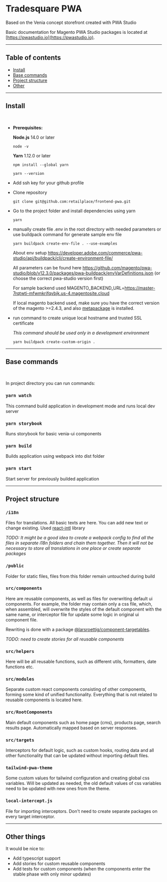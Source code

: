 # Tradesquare PWA

Based on the Venia concept storefront created with PWA Studio

Basic documentation for Magento PWA Studio packages is located at [https://pwastudio.io](https://pwastudio.io).

---

## Table of contents

-   [Install](#install)
-   [Base commands](#base-commands)
-   [Project structure](#project-structure)
-   [Other](#other-things)

---

## Install

<br>

-   **Prerequisites:**

    **Node.js** 14.0 or later

    ```
    node -v
    ```

    **Yarn** 1.12.0 or later

    ```
    npm install --global yarn

    yarn --version
    ```

-   Add ssh key for your github profile
-   Clone repository

    ```
    git clone git@github.com:retailplace/frontend-pwa.git
    ```

-   Go to the project folder and install dependencies using yarn

    ```
    yarn
    ```

-   manually create file .env in the root directory with needed parameters or use buildpack command for generate sample env file

    ```
    yarn buildpack create-env-file . --use-examples
    ```

    About env setup https://developer.adobe.com/commerce/pwa-studio/api/buildpack/cli/create-environment-file/

    All parameters can be found here https://github.com/magento/pwa-studio/blob/v12.3.0/packages/pwa-buildpack/envVarDefinitions.json (or choose the correct pwa-studio version first)

    For sample backend used MAGENTO_BACKEND_URL=https://master-7rqtwti-mfwmkrjfqvbjk.us-4.magentosite.cloud

    If local magento backend used, make sure you have the correct version of the magento >=2.4.3, and also [metapackage](https://developer.adobe.com/commerce/pwa-studio/metapackages/open-source/) is installed.

-   run command to create unique local hostname and trusted SSL certificate

    _This command should be used only in a development environment_

    ```
    yarn buildpack create-custom-origin .
    ```

---

## Base commands

<br>

In project directory you can run commands:

### `yarn watch`

This command build application in development mode and runs local dev server

### `yarn storybook`

Runs storybook for basic venia-ui components

### `yarn build`

Builds application using webpack into dist folder

### `yarn start`

Start server for previously builded application

---

## Project structure

### `/i18n`

Files for translations. All basic texts are here. You can add new text or change existing. Used [react-intl](https://formatjs.io/docs/react-intl/) library

_TODO: It might be a good idea to create a webpack config to find all the files in separate i18n folders and chain them together. Then it will not be necessary to store all translations in one place or create separate packages_

### `/public`

Folder for static files, files from this folder remain untouched during build

### `src/components`

Here are reusable components, as well as files for overwriting default ui components. For example, the folder may contain only a css file, which, when assembled, will overwrite the styles of the default component with the same name, or interceptor file for update some logic in original ui component file.

Rewriting is done with a package [@larsroettig/component-targetables](https://github.com/larsroettig/component-targetables).

_TODO: need to create stories for all reusable components_

### `src/helpers`

Here will be all reusable functions, such as different utils, formatters, date functions etc.

### `src/modules`

Separate custom react components consisting of other components, forming some kind of unified functionality. Everything that is not related to reusable components is located here.

### `src/RootComponents`

Main default components such as home page (cms), products page, search results page. Automatically mapped based on server responses.

### `src/targets`

Interceptors for default logic, such as custom hooks, routing data and all other functionality that can be updated without importing default files.

### `tailwind-pwa-theme`

Some custom values for tailwind configuration and creating global css variables. Will be updated as needed, the old default values ​​of css variables need to be updated with new ones from the theme.

### `local-intercept.js`

File for importing interceptors. Don't need to create separate packages on every target interceptor.

---

## Other things

It would be nice to:

-   Add typescript support
-   Add stories for custom reusable components
-   Add tests for custom components (when the components enter the stable phase with only minor updates)
